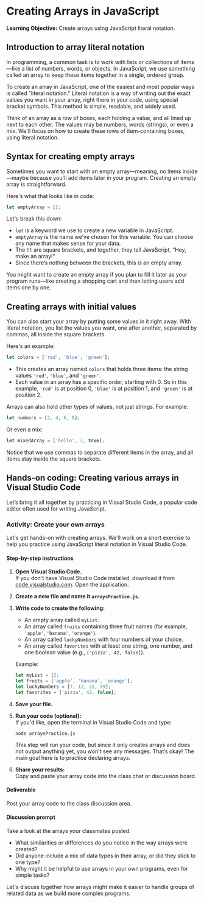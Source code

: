 # Creating Arrays in JavaScript

**Learning Objective:** Create arrays using JavaScript literal notation.

## Introduction to array literal notation

In programming, a common task is to work with lists or collections of items—like a list of numbers, words, or objects. In JavaScript, we use something called an array to keep these items together in a single, ordered group.

To create an array in JavaScript, one of the easiest and most popular ways is called "literal notation." Literal notation is a way of writing out the exact values you want in your array, right there in your code, using special bracket symbols. This method is simple, readable, and widely used.

Think of an array as a row of boxes, each holding a value, and all lined up next to each other. The values may be numbers, words (strings), or even a mix. We'll focus on how to create these rows of item-containing boxes, using literal notation.

## Syntax for creating empty arrays

Sometimes you want to start with an empty array—meaning, no items inside—maybe because you'll add items later in your program. Creating an empty array is straightforward.

Here's what that looks like in code:

```javascript
let emptyArray = [];
```

Let's break this down:
- `let` is a keyword we use to create a new variable in JavaScript.
- `emptyArray` is the name we’ve chosen for this variable. You can choose any name that makes sense for your data.
- The `[]` are square brackets, and together, they tell JavaScript, “Hey, make an array!”
- Since there’s nothing between the brackets, this is an empty array.

You might want to create an empty array if you plan to fill it later as your program runs—like creating a shopping cart and then letting users add items one by one.

## Creating arrays with initial values

You can also start your array by putting some values in it right away. With literal notation, you list the values you want, one after another, separated by commas, all inside the square brackets.

Here's an example:

```javascript
let colors = ['red', 'blue', 'green'];
```

- This creates an array named `colors` that holds three items: the string values `'red'`, `'blue'`, and `'green'`.
- Each value in an array has a specific order, starting with 0. So in this example, `'red'` is at position 0, `'blue'` is at position 1, and `'green'` is at position 2.

Arrays can also hold other types of values, not just strings. For example:

```javascript
let numbers = [2, 4, 6, 8];
```

Or even a mix:

```javascript
let mixedArray = ['hello', 7, true];
```

Notice that we use commas to separate different items in the array, and all items stay inside the square brackets.

## Hands-on coding: Creating various arrays in Visual Studio Code

Let’s bring it all together by practicing in Visual Studio Code, a popular code editor often used for writing JavaScript.

### Activity: Create your own arrays

Let's get hands-on with creating arrays. We'll work on a short exercise to help you practice using JavaScript literal notation in Visual Studio Code.

#### Step-by-step instructions

1. **Open Visual Studio Code.**  
   If you don't have Visual Studio Code installed, download it from [code.visualstudio.com](https://code.visualstudio.com/). Open the application.

2. **Create a new file and name it `arraysPractice.js`.**

3. **Write code to create the following:**
    - An empty array called `myList`.
    - An array called `fruits` containing three fruit names (for example, `'apple'`, `'banana'`, `'orange'`).
    - An array called `luckyNumbers` with four numbers of your choice.
    - An array called `favorites` with at least one string, one number, and one boolean value (e.g., `['pizza', 42, false]`).

    Example:

    ```javascript
    let myList = [];
    let fruits = ['apple', 'banana', 'orange'];
    let luckyNumbers = [7, 12, 22, 99];
    let favorites = ['pizza', 42, false];
    ```

4. **Save your file.**

5. **Run your code (optional):**  
   If you'd like, open the terminal in Visual Studio Code and type:
   ```
   node arraysPractice.js
   ```
   This step will run your code, but since it only creates arrays and does not output anything yet, you won't see any messages. That’s okay! The main goal here is to practice declaring arrays.

6. **Share your results:**  
   Copy and paste your array code into the class chat or discussion board.

#### Deliverable

Post your array code to the class discussion area.

#### Discussion prompt

Take a look at the arrays your classmates posted.  
- What similarities or differences do you notice in the way arrays were created?
- Did anyone include a mix of data types in their array, or did they stick to one type?
- Why might it be helpful to use arrays in your own programs, even for simple tasks?

Let's discuss together how arrays might make it easier to handle groups of related data as we build more complex programs.